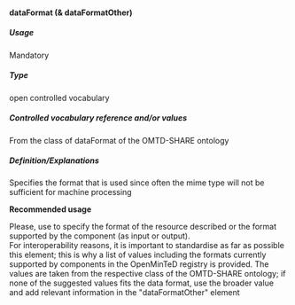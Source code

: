 #### dataFormat \(& dataFormatOther\)

##### Usage

Mandatory

##### Type

open controlled vocabulary

##### Controlled vocabulary reference and/or values

From the class of dataFormat of the OMTD-SHARE ontology

##### Definition/Explanations

Specifies the format that is used since often the mime type will not be sufficient for machine processing

**Recommended usage**

Please, use to specify the format of the resource described or the format supported by the component \(as input or output\).  
For interoperability reasons, it is important to standardise as far as possible this element; this is why a list of values including the formats currently supported by components in the OpenMinTeD registry is provided. The values are taken from the respective class of the OMTD-SHARE ontology; if none of the suggested values fits the data format, use the broader value and add relevant information in the "dataFormatOther" element

